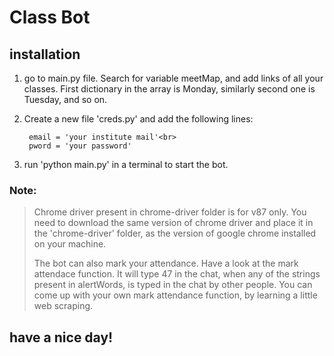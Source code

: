 # Class Bot

## installation 

1. go to main.py file. Search for variable meetMap, and add links of all your classes.
First dictionary in the array is Monday, similarly second one is Tuesday, and so on.

2. Create a new file 'creds.py' and add the following lines:

        email = 'your institute mail'<br>
        pword = 'your password'

3. run 'python main.py' in a terminal to start the bot.


### Note:
>Chrome driver present in chrome-driver folder is for v87 only.
>You need to download the same version of chrome driver and place it in the 
>'chrome-driver' folder, as the version of google chrome installed on your machine. 
>
>The bot can also mark your attendance.
>Have a look at the mark attendace function.
>It will type 47 in the chat, when any of the strings present in alertWords,
>is typed in the chat by other people.
>You can come up with your own mark attendance function, by learning a little 
>web scraping. 

## have a nice day!



